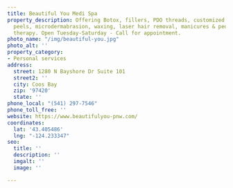 ```yaml
---
title: Beautiful You Medi Spa
property_description: Offering Botox, fillers, PDO threads, customized facials, chemical
  peels, microdermabrasion, waxing, laser hair removal, manicures & pedicures, & massage
  therapy. Open Tuesday-Saturday - Call for appointment.
photo_name: "/img/beautiful-you.jpg"
photo_alt: ''
property_category:
- Personal services
address:
  street: 1280 N Bayshore Dr Suite 101
  street2: ''
  city: Coos Bay
  zip: '97420'
  state: ''
phone_local: "(541) 297-7546"
phone_toll_free: ''
website: https://www.beautifulyou-pnw.com/
coordinates:
  lat: '43.405486'
  lng: "-124.233347"
seo:
  title: ''
  description: ''
  imgalt: ''
  image: ''

---
```

